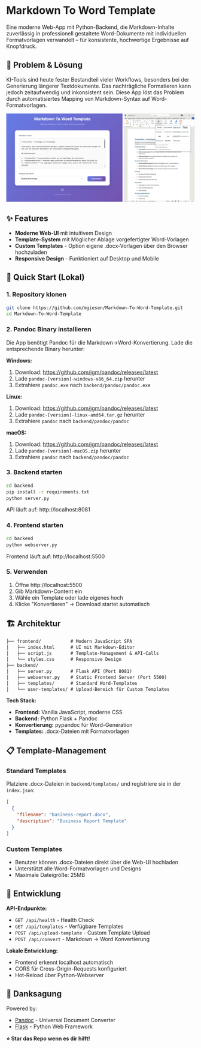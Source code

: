 # Markdown To Word Template

Eine moderne Web-App mit Python-Backend, die Markdown-Inhalte zuverlässig in professionell gestaltete Word-Dokumente mit individuellen Formatvorlagen verwandelt – für konsistente, hochwertige Ergebnisse auf Knopfdruck.

## 🎯 Problem & Lösung

KI-Tools sind heute fester Bestandteil vieler Workflows, besonders bei der Generierung längerer Textdokumente. Das nachträgliche Formatieren kann jedoch zeitaufwendig und inkonsistent sein. Diese App löst das Problem durch automatisiertes Mapping von Markdown-Syntax auf Word-Formatvorlagen.

![App](readme/app.png)

## ✨ Features

- **Moderne Web-UI** mit intuitivem Design
- **Template-System** mit Möglicher Ablage vorgefertigter Word-Vorlagen
- **Custom Templates** - Option eigene .docx-Vorlagen über den Browser hochzuladen
- **Responsive Design** - Funktioniert auf Desktop und Mobile

## 🚀 Quick Start (Lokal)

### 1. Repository klonen
```bash
git clone https://github.com/mgiesen/Markdown-To-Word-Template.git
cd Markdown-To-Word-Template
```

### 2. Pandoc Binary installieren
Die App benötigt Pandoc für die Markdown→Word-Konvertierung. Lade die entsprechende Binary herunter:

**Windows:**
1. Download: https://github.com/jgm/pandoc/releases/latest
2. Lade `pandoc-[version]-windows-x86_64.zip` herunter
3. Extrahiere `pandoc.exe` nach `backend/pandoc/pandoc.exe`

**Linux:**
1. Download: https://github.com/jgm/pandoc/releases/latest  
2. Lade `pandoc-[version]-linux-amd64.tar.gz` herunter
3. Extrahiere `pandoc` nach `backend/pandoc/pandoc`

**macOS:**
1. Download: https://github.com/jgm/pandoc/releases/latest
2. Lade `pandoc-[version]-macOS.zip` herunter  
3. Extrahiere `pandoc` nach `backend/pandoc/pandoc`

### 3. Backend starten
```bash
cd backend
pip install -r requirements.txt
python server.py
```
API läuft auf: http://localhost:8081

### 4. Frontend starten
```bash
cd backend
python webserver.py
```
Frontend läuft auf: http://localhost:5500

### 5. Verwenden
1. Öffne http://localhost:5500
2. Gib Markdown-Content ein
3. Wähle ein Template oder lade eigenes hoch
4. Klicke "Konvertieren" → Download startet automatisch

## 🏗️ Architektur

```
├── frontend/           # Modern JavaScript SPA
│   ├── index.html      # UI mit Markdown-Editor
│   ├── script.js       # Template-Management & API-Calls  
│   └── styles.css      # Responsive Design
├── backend/
│   ├── server.py       # Flask API (Port 8081)
│   ├── webserver.py    # Static Frontend Server (Port 5500)
│   ├── templates/      # Standard Word-Templates
│   └── user-templates/ # Upload-Bereich für Custom Templates
```

**Tech Stack:**
- **Frontend:** Vanilla JavaScript, moderne CSS
- **Backend:** Python Flask + Pandoc 
- **Konvertierung:** pypandoc für Word-Generation
- **Templates:** .docx-Dateien mit Formatvorlagen

## 📋 Template-Management

### Standard Templates
Platziere .docx-Dateien in `backend/templates/` und registriere sie in der `index.json`:

```json
[
  {
    "filename": "business-report.docx", 
    "description": "Business Report Template"
  }
]
```

### Custom Templates
- Benutzer können .docx-Dateien direkt über die Web-UI hochladen
- Unterstützt alle Word-Formatvorlagen und Designs
- Maximale Dateigröße: 25MB

## 🔧 Entwicklung

**API-Endpunkte:**
- `GET /api/health` - Health Check
- `GET /api/templates` - Verfügbare Templates
- `POST /api/upload-template` - Custom Template Upload
- `POST /api/convert` - Markdown → Word Konvertierung

**Lokale Entwicklung:**
- Frontend erkennt localhost automatisch
- CORS für Cross-Origin-Requests konfiguriert
- Hot-Reload über Python-Webserver

## 🙏 Danksagung

Powered by:
- [Pandoc](https://pandoc.org/) - Universal Document Converter
- [Flask](https://flask.palletsprojects.com/) - Python Web Framework

**⭐ Star das Repo wenn es dir hilft!**